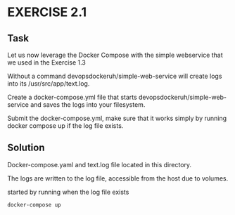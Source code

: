 # EXERCISE 2.1
## Task
Let us now leverage the Docker Compose with the simple webservice that we used in the Exercise 1.3

Without a command devopsdockeruh/simple-web-service will create logs into its /usr/src/app/text.log.

Create a docker-compose.yml file that starts devopsdockeruh/simple-web-service and saves the logs into your filesystem.

Submit the docker-compose.yml, make sure that it works simply by running docker compose up if the log file exists.

## Solution
Docker-compose.yaml and text.log file located in this directory.

The logs are written to the log file, accessible from the host due to volumes.

started by running when the log file exists
```
docker-compose up
```
